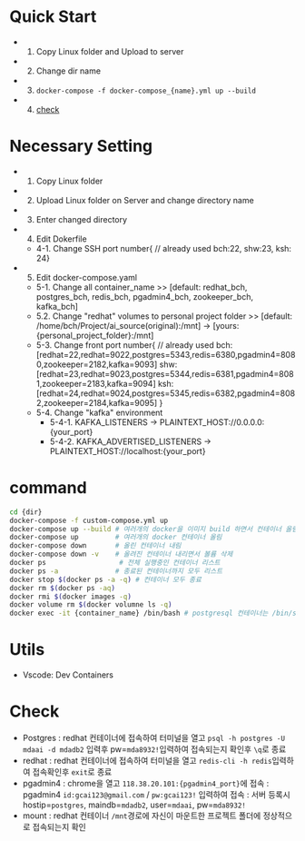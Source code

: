 # Quick Start
- 1. Copy Linux folder and Upload to server
- 2. Change dir name
- 3. `docker-compose -f docker-compose_{name}.yml up --build`
- 4. [check](#check)

# Necessary Setting

- 1. Copy Linux folder
- 2. Upload Linux folder on Server and change directory name
- 3. Enter changed directory
- 4. Edit Dokerfile
    - 4-1. Change SSH port number{
        // already used 
        bch:22, shw:23, ksh: 24}
- 5. Edit docker-compose.yaml
    - 5-1. Change all container_name >> [default: redhat_bch, postgres_bch, redis_bch, pgadmin4_bch, zookeeper_bch, kafka_bch] 
    - 5.2. Change "redhat" volumes to personal project folder >> [default: /home/bch/Project/ai_source(original):/mnt] -> [yours: {personal_project_folder}:/mnt] 
    - 5-3. Change front port number{
        // already used
        bch: [redhat=22,redhat=9022,postgres=5343,redis=6380,pgadmin4=8080,zookeeper=2182,kafka=9093]
        shw: [redhat=23,redhat=9023,postgres=5344,redis=6381,pgadmin4=8081,zookeeper=2183,kafka=9094]
        ksh: [redhat=24,redhat=9024,postgres=5345,redis=6382,pgadmin4=8082,zookeeper=2184,kafka=9095]
    }
    - 5-4. Change "kafka" environment
        - 5-4-1. KAFKA_LISTENERS -> PLAINTEXT_HOST://0.0.0.0:{your_port}
        - 5-4-2. KAFKA_ADVERTISED_LISTENERS -> PLAINTEXT_HOST://localhost:{your_port}

# command
```bash
cd {dir}
docker-compose -f custom-compose.yml up
docker-compose up --build # 여러개의 docker을 이미지 build 하면서 컨테이너 올림(최초실행시만)
docker-compose up         # 여러개의 docker 컨테이너 올림
docker-compose down       # 올린 컨테이너 내림
docker-compose down -v    # 올려진 컨테이너 내리면서 볼륨 삭제
docker ps                  # 전체 실행중인 컨테이너 리스트
docker ps -a              # 종료된 컨테이너까지 모두 리스트
docker stop $(docker ps -a -q) # 컨테이너 모두 종료
docker rm $(docker ps -aq) 
docker rmi $(docker images -q)
docker volume rm $(docker volumne ls -q)
docker exec -it {container_name} /bin/bash # postgresql 컨테이너는 /bin/sh
```

# Utils
- Vscode: Dev Containers

# Check
- Postgres
 : redhat 컨테이너에 접속하여 터미널을 열고 `psql -h postgres -U mdaai -d mdadb2` 입력후 pw=`mda8932!`입력하여 접속되는지 확인후 `\q`로 종료
- redhat
 : redhat 컨테이너에 접속하여 터미널을 열고 `redis-cli -h redis`입력하여 접속확인후 `exit`로 종료
- pgadmin4
 : chrome을 열고 `118.38.20.101:{pgadmin4_port}`에 접속
 : pgadmin4 `id:gcai123@gmail.com` / `pw:gcai123!` 입력하여 접속
 : 서버 등록시 hostip=`postgres`, maindb=`mdadb2`, user=`mdaai`, pw=`mda8932!`  
- mount
 : redhat 컨테이너 `/mnt`경로에 자신이 마운트한 프로젝트 폴더에 정상적으로 접속되는지 확인
